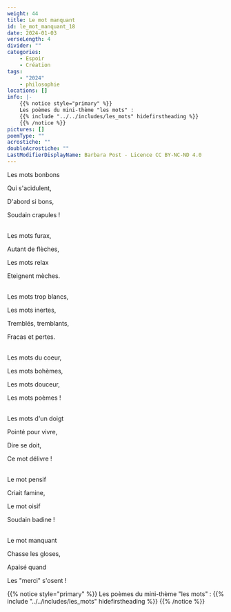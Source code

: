 ```yaml
---
weight: 44
title: Le mot manquant
id: le_mot_manquant_18
date: 2024-01-03
verseLength: 4
divider: ""
categories:
    - Espoir
    - Création
tags:
    - "2024"
    - philosophie
locations: []
info: |-
    {{% notice style="primary" %}}
    Les poèmes du mini-thème "les mots" :
    {{% include "../../includes/les_mots" hidefirstheading %}}
    {{% /notice %}}
pictures: []
poemType: ""
acrostiche: ""
doubleAcrostiche: ""
LastModifierDisplayName: Barbara Post - Licence CC BY-NC-ND 4.0
---
```

Les mots bonbons

Qui s'acidulent,

D'abord si bons,

Soudain crapules !

 \
Les mots furax,

Autant de flèches,

Les mots relax

Eteignent mèches.

 \
Les mots trop blancs,

Les mots inertes,

Tremblés, tremblants,

Fracas et pertes.

 \
Les mots du coeur,

Les mots bohèmes,

Les mots douceur,

Les mots poèmes !

 \
Les mots d'un doigt

Pointé pour vivre,

Dire se doit,

Ce mot délivre !

 \
Le mot pensif

Criait famine,

Le mot oisif

Soudain badine !

 \
Le mot manquant

Chasse les gloses,

Apaisé quand

Les "merci" s'osent !

{{% notice style="primary" %}}
Les poèmes du mini-thème "les mots" :
{{% include "../../includes/les_mots" hidefirstheading %}}
{{% /notice %}}